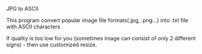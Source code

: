 JPG to ASCII

This program convert popular image file formats(.jpg, .png...) into .txt file with ASCII characters

If quality is too low for you (sometimes image can consist of only 2 different signs) - then use customized resize.